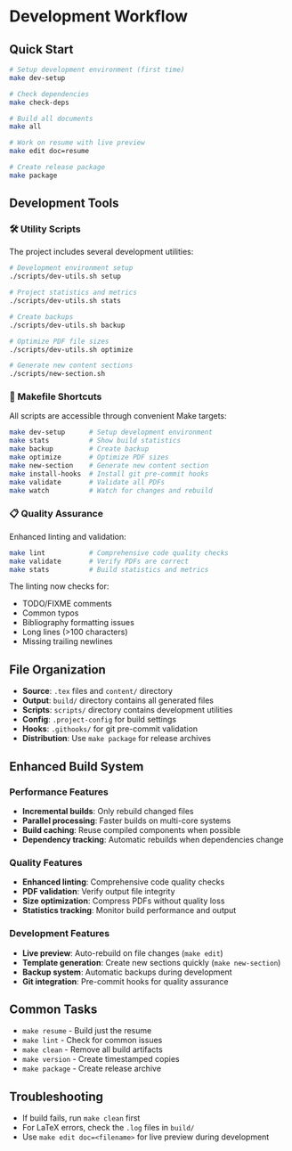 # Development Workflow

## Quick Start
```bash
# Setup development environment (first time)
make dev-setup

# Check dependencies
make check-deps

# Build all documents
make all

# Work on resume with live preview
make edit doc=resume

# Create release package
make package
```

## Development Tools

### 🛠 Utility Scripts

The project includes several development utilities:

```bash
# Development environment setup
./scripts/dev-utils.sh setup

# Project statistics and metrics
./scripts/dev-utils.sh stats

# Create backups
./scripts/dev-utils.sh backup

# Optimize PDF file sizes
./scripts/dev-utils.sh optimize

# Generate new content sections
./scripts/new-section.sh
```

### 🔧 Makefile Shortcuts

All scripts are accessible through convenient Make targets:

```bash
make dev-setup      # Setup development environment
make stats          # Show build statistics
make backup         # Create backup
make optimize       # Optimize PDF sizes
make new-section    # Generate new content section
make install-hooks  # Install git pre-commit hooks
make validate       # Validate all PDFs
make watch          # Watch for changes and rebuild
```

### 📋 Quality Assurance

Enhanced linting and validation:

```bash
make lint           # Comprehensive code quality checks
make validate       # Verify PDFs are correct
make stats          # Build statistics and metrics
```

The linting now checks for:
- TODO/FIXME comments
- Common typos
- Bibliography formatting issues
- Long lines (>100 characters)
- Missing trailing newlines

## File Organization
- **Source**: `.tex` files and `content/` directory
- **Output**: `build/` directory contains all generated files
- **Scripts**: `scripts/` directory contains development utilities
- **Config**: `.project-config` for build settings
- **Hooks**: `.githooks/` for git pre-commit validation
- **Distribution**: Use `make package` for release archives

## Enhanced Build System

### Performance Features
- **Incremental builds**: Only rebuild changed files
- **Parallel processing**: Faster builds on multi-core systems  
- **Build caching**: Reuse compiled components when possible
- **Dependency tracking**: Automatic rebuilds when dependencies change

### Quality Features
- **Enhanced linting**: Comprehensive code quality checks
- **PDF validation**: Verify output file integrity
- **Size optimization**: Compress PDFs without quality loss
- **Statistics tracking**: Monitor build performance and output

### Development Features
- **Live preview**: Auto-rebuild on file changes (`make edit`)
- **Template generation**: Create new sections quickly (`make new-section`)
- **Backup system**: Automatic backups during development
- **Git integration**: Pre-commit hooks for quality assurance

## Common Tasks
- `make resume` - Build just the resume
- `make lint` - Check for common issues
- `make clean` - Remove all build artifacts
- `make version` - Create timestamped copies
- `make package` - Create release archive

## Troubleshooting
- If build fails, run `make clean` first
- For LaTeX errors, check the `.log` files in `build/`
- Use `make edit doc=<filename>` for live preview during development
